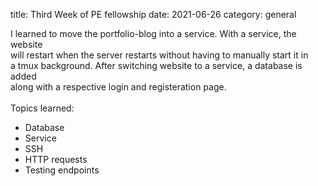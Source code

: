 title: Third Week of PE fellowship
date: 2021-06-26
category: general


I learned to move the portfolio-blog into a service. With a service, the website <br>
will restart when the server restarts without having to manually start it in <br>
a tmux background. After switching website to a service, a database is added <br>
along with a respective login and registeration page. <br>
<br>
Topics learned:<br>

- Database
- Service
- SSH
- HTTP requests
- Testing endpoints